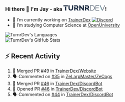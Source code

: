 ### Hi there 👋 I'm Jay - aka <img src="https://raw.githubusercontent.com/TurnrDev/TurnrDev/master/Logo/SVG/TurnrDev_Logo_Dark%20Blue%20%26%20Teal.svg" alt="TurnrDev" height="17.5px">!

- 🔭 I’m currently working on [TrainerDex](https://www.github.com/TrainerDex) [![Discord](https://discordapp.com/api/v6/guilds/364313717720219651/widget.png?style=shield)](http://discord.trainerdex.co.uk/)
- 🤔 I’m studying Computer Science at [OpenUniversity](http://www.open.ac.uk/courses/computing-it/degrees/bsc-computing-it-software-q62-soft)

![TurnrDev's Languages](https://github-readme-stats.vercel.app/api/top-langs/?username=TurnrDev&layout=compact&hide_border=true&title_color=1fa6aa&text_color=233247)
<br>
![TurnrDev's GitHub Stats](https://github-readme-stats.vercel.app/api?username=TurnrDev&show_icons=true&hide_border=true&count_private=true&include_all_commits=true&icon_color=1fa6aa&title_color=1fa6aa&text_color=233247)
<br>

## :zap: Recent Activity

<!--START_SECTION:activity-->
1. 🎉 Merged PR [#49](https://github.com//TrainerDex/Website/pull/49) in [TrainerDex/Website](https://github.com//TrainerDex/Website)
2. 🗣 Commented on [#35](https://github.com//ZeLarpMaster/ZeCogs/issues/35) in [ZeLarpMaster/ZeCogs](https://github.com//ZeLarpMaster/ZeCogs)
3. 🎉 Merged PR [#46](https://github.com//TrainerDex/DiscordBot/pull/46) in [TrainerDex/DiscordBot](https://github.com//TrainerDex/DiscordBot)
4. 💪 Opened PR [#46](https://github.com//TrainerDex/DiscordBot/pull/46) in [TrainerDex/DiscordBot](https://github.com//TrainerDex/DiscordBot)
5. 🗣 Commented on [#44](https://github.com//TrainerDex/DiscordBot/issues/44) in [TrainerDex/DiscordBot](https://github.com//TrainerDex/DiscordBot)
<!--END_SECTION:activity-->
